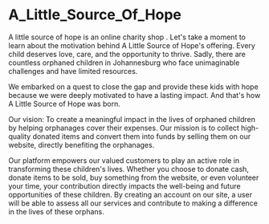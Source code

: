 # A_Little_Source_Of_Hope
A little source of hope is an online charity shop . Let's take a moment to learn about the motivation behind A Little Source of Hope's offering. Every child deserves love, care, and the opportunity to thrive. Sadly, there are countless orphaned children in Johannesburg who face unimaginable challenges and have limited resources.

We embarked on a quest to close the gap and provide these kids with hope because we were deeply motivated to have a lasting impact. And that's how A Little Source of Hope was born.

Our vision: To create a meaningful impact in the lives of orphaned children by helping orphanages cover their expenses. Our mission is to collect high-quality donated items and convert them into funds by selling them on our website, directly benefiting the orphanages.

Our platform empowers our valued customers to play an active role in transforming these children's lives. Whether you choose to donate cash, donate items to be sold, buy something from the website, or even volunteer your time, your contribution directly impacts the well-being and future opportunities of these children. By creating an account on our site, a user will be able to assess all our services and contribute to making a difference in the lives of these orphans.
